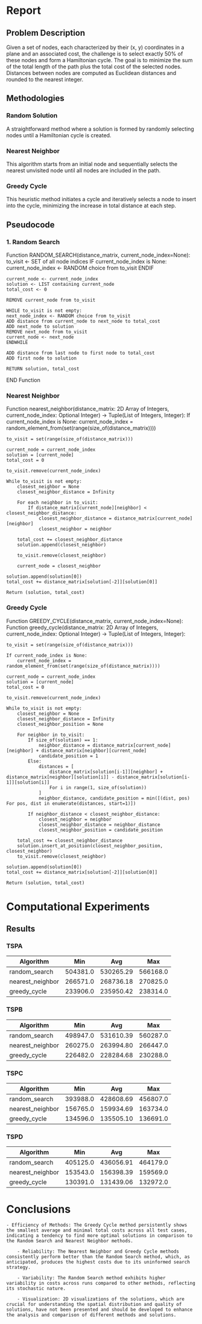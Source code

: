 # Report

## Problem Description

Given a set of nodes, each characterized by their (x, y) coordinates in a plane and an associated cost, the challenge is to select exactly 50% of these nodes and form a Hamiltonian cycle. The goal is to minimize the sum of the total length of the path plus the total cost of the selected nodes. Distances between nodes are computed as Euclidean distances and rounded to the nearest integer. 

## Methodologies

### Random Solution 
A straightforward method where a solution is formed by randomly selecting nodes until a Hamiltonian cycle is created.

### Nearest Neighbor 
This algorithm starts from an initial node and sequentially selects the nearest unvisited node until all nodes are included in the path.

### Greedy Cycle 
This heuristic method initiates a cycle and iteratively selects a node to insert into the cycle, minimizing the increase in total distance at each step.

## Pseudocode

### 1. Random Search

Function RANDOM_SEARCH(distance_matrix, current_node_index=None):
    to_visit <- SET of all node indices
    IF current_node_index is None:
	current_node_index <- RANDOM choice from to_visit
    ENDIF
    
    current_node <- current_node_index
    solution <- LIST containing current_node
    total_cost <- 0
    
    REMOVE current_node from to_visit
    
    WHILE to_visit is not empty:
	next_node_index <- RANDOM choice from to_visit
	ADD distance from current_node to next_node to total_cost
	ADD next_node to solution
	REMOVE next_node from to_visit
	current_node <- next_node
    ENDWHILE
    
    ADD distance from last node to first node to total_cost
    ADD first node to solution
    
    RETURN solution, total_cost
END Function


### Nearest Neighbor

Function nearest_neighbor(distance_matrix: 2D Array of Integers, current_node_index: Optional Integer) -> Tuple(List of Integers, Integer):
    If current_node_index is None:
        current_node_index = random_element_from(set(range(size_of(distance_matrix))))

    to_visit = set(range(size_of(distance_matrix)))

    current_node = current_node_index
    solution = [current_node]
    total_cost = 0

    to_visit.remove(current_node_index)

    While to_visit is not empty:
        closest_neighbor = None
        closest_neighbor_distance = Infinity

        For each neighbor in to_visit:
            If distance_matrix[current_node][neighbor] < closest_neighbor_distance:
                closest_neighbor_distance = distance_matrix[current_node][neighbor]
                closest_neighbor = neighbor

        total_cost += closest_neighbor_distance
        solution.append(closest_neighbor)

        to_visit.remove(closest_neighbor)

        current_node = closest_neighbor

    solution.append(solution[0])
    total_cost += distance_matrix[solution[-2]][solution[0]]

    Return (solution, total_cost)
    
    
### Greedy Cycle

Function GREEDY_CYCLE(distance_matrix, current_node_index=None):
Function greedy_cycle(distance_matrix: 2D Array of Integers, current_node_index: Optional Integer) -> Tuple(List of Integers, Integer):

    to_visit = set(range(size_of(distance_matrix)))

    If current_node_index is None:
        current_node_index = random_element_from(set(range(size_of(distance_matrix))))

    current_node = current_node_index
    solution = [current_node]
    total_cost = 0
    
    to_visit.remove(current_node_index)
    
    While to_visit is not empty:
        closest_neighbor = None
        closest_neighbor_distance = Infinity
        closest_neighbor_position = None
        
        For neighbor in to_visit:
            If size_of(solution) == 1:
                neighbor_distance = distance_matrix[current_node][neighbor] + distance_matrix[neighbor][current_node]
                candidate_position = 1
            Else:
                distances = [
                    distance_matrix[solution[i-1]][neighbor] + distance_matrix[neighbor][solution[i]] - distance_matrix[solution[i-1]][solution[i]] 
                    For i in range(1, size_of(solution))
                ]
                neighbor_distance, candidate_position = min([(dist, pos) For pos, dist in enumerate(distances, start=1)])
            
            If neighbor_distance < closest_neighbor_distance:
                closest_neighbor = neighbor
                closest_neighbor_distance = neighbor_distance
                closest_neighbor_position = candidate_position
        
        total_cost += closest_neighbor_distance
        solution.insert_at_position(closest_neighbor_position, closest_neighbor)
        to_visit.remove(closest_neighbor)
    
    solution.append(solution[0])
    total_cost += distance_matrix[solution[-2]][solution[0]]
    
    Return (solution, total_cost)


# Computational Experiments

## Results

### TSPA
| Algorithm         | Min     | Avg       | Max     |
|-------------------|---------|-----------|---------|
| random_search     | 504381.0| 530265.29 | 566168.0|
| nearest_neighbor  | 266571.0| 268736.18 | 270825.0|
| greedy_cycle      | 233906.0| 235950.42 | 238314.0|

### TSPB
| Algorithm         | Min     | Avg       | Max     |
|-------------------|---------|-----------|---------|
| random_search     | 498947.0| 531610.39 | 560287.0|
| nearest_neighbor  | 260275.0| 263994.80 | 266447.0|
| greedy_cycle      | 226482.0| 228284.68 | 230288.0|

### TSPC
| Algorithm         | Min     | Avg       | Max     |
|-------------------|---------|-----------|---------|
| random_search     | 393988.0| 428608.69 | 456807.0|
| nearest_neighbor  | 156765.0| 159934.69 | 163734.0|
| greedy_cycle      | 134596.0| 135505.10 | 136691.0|

### TSPD
| Algorithm         | Min     | Avg       | Max     |
|-------------------|---------|-----------|---------|
| random_search     | 405125.0| 436056.91 | 464179.0|
| nearest_neighbor  | 153543.0| 156398.39 | 159569.0|
| greedy_cycle      | 130391.0| 131439.06 | 132972.0|


# Conclusions

	- Efficiency of Methods: The Greedy Cycle method persistently shows the smallest average and minimal total costs across all test cases, indicating a tendency to find more optimal solutions in comparison to the Random Search and Nearest Neighbor methods.

    	- Reliability: The Nearest Neighbor and Greedy Cycle methods consistently perform better than the Random Search method, which, as anticipated, produces the highest costs due to its uninformed search strategy.

    	- Variability: The Random Search method exhibits higher variability in costs across runs compared to other methods, reflecting its stochastic nature.

    	- Visualization: 2D visualizations of the solutions, which are crucial for understanding the spatial distribution and quality of solutions, have not been presented and should be developed to enhance the analysis and comparison of different methods and solutions.

